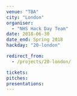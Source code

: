 ```yaml
---
venue: "TBA"
city: "London"
organiser:
  - "NHS Hack Day Team"
date: 2018-06-30
date_end: Spring 2018
hackday: "20-london"

redirect_from:
  - /projects/20-london/

tickets:
pitches:
presentations:
---
```


